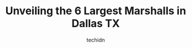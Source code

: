 ---
layout: ampstory
image: https://i0.wp.com/www.depkes.org/wp-content/uploads/2023/06/marshalls-0-in-dallas-tx-1685965080.jpeg?resize=640,853
author: techidn
featured: false
description: Discover the impressive array of Marshalls options in Dallas TX, where you can find 6 of the largest Marshalls establishments in the area. From renowned classics to hidden gems, Dallas TX of
title: Unveiling the 6 Largest Marshalls in Dallas TX
cover:
   title: Unveiling the 6 Largest Marshalls in Dallas TX
   subtitle: Rickpate
   background: https://www.depkes.org/wp-content/uploads/2023/06/marshalls-0-in-dallas-tx-1685965080.jpeg

pages: 
 - layout: thirds
   top: <h1>#1 Marshalls & HomeGoods</h1>
   bottom: "<p>An average location. A little messier than some HomeGoods locations and fairly busy as well! Still a great selection of deals to be found.</p>"
   background: https://www.depkes.org/wp-content/uploads/2023/06/marshalls-1-in-dallas-tx-1685965080.jpeg
   backgroundblur: true
 - layout: thirds
   top: <h1>#2 Marshalls & HomeGoods</h1>
   bottom: "<p>11255 Garland Rd, Dallas, TX 75218, United States</p>"
   background: https://www.depkes.org/wp-content/uploads/2023/06/marshalls-2-in-dallas-tx-1685965081.jpeg
   cta:
      link: https://www.depkes.org/blog/unveiling-the-6-largest-marshalls-in-dallas-tx/
      text: Unveiling the 6 Largest Marshalls in Dallas TX
 - layout: thirds
   top: <h1>#3 Marshalls</h1>
   bottom: "<p>7609 Campbell Rd, Dallas, TX 75248, United States</p>"
   background: https://www.depkes.org/wp-content/uploads/2023/06/marshalls-3-in-dallas-tx-1685965081.jpeg
   cta:
      link: https://www.depkes.org/blog/unveiling-the-6-largest-marshalls-in-dallas-tx/
      text: Unveiling the 6 Largest Marshalls in Dallas TX
 - layout: thirds
   top: <h1>#4 Marshalls</h1>
   bottom: "<p>6411 E NW Hwy, Dallas, TX 75231, United States</p>"
   background: https://images.unsplash.com/photo-1549241520-425e3dfc01cb?ixlib=rb-4.0.3&ixid=MnwxMjA3fDB8MHxwaG90by1wYWdlfHx8fGVufDB8fHx8&auto=format&fit=crop&w=640&h=853&q=80
   cta:
      link: https://www.depkes.org/blog/unveiling-the-6-largest-marshalls-in-dallas-tx/
      text: Unveiling the 6 Largest Marshalls in Dallas TX
 - layout: thirds
   top: <h1>#5 Marshalls</h1>
   bottom: "<p>8335 Westchester Dr, Dallas, TX 75225, United States</p>"
   background: https://images.unsplash.com/photo-1595364397663-fca4f075d796?ixlib=rb-4.0.3&ixid=MnwxMjA3fDB8MHxwaG90by1wYWdlfHx8fGVufDB8fHx8&auto=format&fit=crop&w=640&h=853&q=80
   cta:
      link: https://www.depkes.org/blog/unveiling-the-6-largest-marshalls-in-dallas-tx/
      text: Unveiling the 6 Largest Marshalls in Dallas TX

 - layout: thirds
   middle: Continue reading...
   background: https://images.unsplash.com/photo-1533998839656-76f5e4b2bccb?ixlib=rb-4.0.3&ixid=MnwxMjA3fDB8MHxwaG90by1wYWdlfHx8fGVufDB8fHx8&auto=format&fit=crop&w=640&h=853&q=80
   cta:
      link: https://www.depkes.org/blog/unveiling-the-6-largest-marshalls-in-dallas-tx/
      text: Unveiling the 6 Largest Marshalls in Dallas TX
      
---